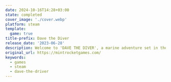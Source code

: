 ```yaml
---
date: 2024-10-16T14:28+03:00
state: completed
cover_image: './cover.webp'
platform: steam
template:
  game: true
title-prefix: Dave the Diver
release_date: '2023-06-28'
description: Welcome to 'DAVE THE DIVER', a marine adventure set in the mysterious Blue Hole. Explore the sea with Dave by day, and run a sushi restaurant at night. Uncover the secrets of the Blue Hole, and unwrap this deep sea mystery involving 3 friends, each with distinct personalities. New adventures await.
original_url: https://mintrocketgames.com/
keywords:
  - games
  - steam
  - dave-the-driver
---
```

